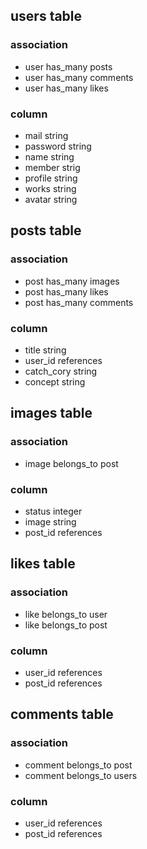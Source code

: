 ## users table
### association
- user has_many posts
- user has_many comments
- user has_many likes

### column
- mail string
- password string
- name string
- member strig
- profile string
- works string
- avatar string

## posts table
### association
- post has_many images
- post has_many likes
- post has_many comments
### column
- title string
- user_id references
- catch_cory string
- concept string

## images table
### association
- image belongs_to post
### column
- status integer
- image string
- post_id references

## likes table
### association
- like belongs_to user
- like belongs_to post
### column
- user_id references
- post_id references

## comments table
### association
- comment belongs_to post
- comment belongs_to users
### column
- user_id references
- post_id references
